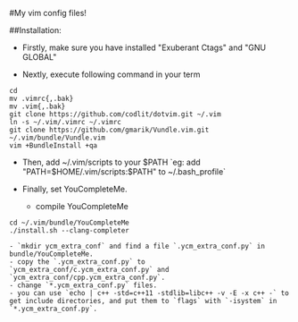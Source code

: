 #My vim config files!

##Installation:

- Firstly, make sure you have installed "Exuberant Ctags" and "GNU GLOBAL"

- Nextly, execute following command in your term

```
cd
mv .vimrc{,.bak}
mv .vim{,.bak}
git clone https://github.com/codlit/dotvim.git ~/.vim
ln -s ~/.vim/.vimrc ~/.vimrc
git clone https://github.com/gmarik/Vundle.vim.git ~/.vim/bundle/Vundle.vim
vim +BundleInstall +qa
```

- Then, add ~/.vim/scripts to your $PATH
`eg: add "PATH=$HOME/.vim/scripts:$PATH" to ~/.bash_profile`

- Finally, set YouCompleteMe.
	- compile YouCompleteMe
	
```
cd ~/.vim/bundle/YouCompleteMe
./install.sh --clang-completer
```
    
	- `mkdir ycm_extra_conf` and find a file `.ycm_extra_conf.py` in bundle/YouCompleteMe.
	- copy the `.ycm_extra_conf.py` to `ycm_extra_conf/c.ycm_extra_conf.py` and `ycm_extra_conf/cpp.ycm_extra_conf.py`.
	- change `*.ycm_extra_conf.py` files.
	- you can use `echo | c++ -std=c++11 -stdlib=libc++ -v -E -x c++ -` to get include directories, and put them to `flags` with `-isystem` in `*.ycm_extra_conf.py`.
